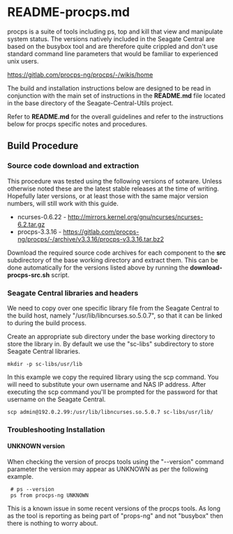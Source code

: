 # README-procps.md
procps is a suite of tools including ps, top and kill that
view and manipulate system status. The versions natively
included in the Seagate Central are based on the busybox tool
and are therefore quite crippled and don't use standard command
line parameters that would be familiar to experienced unix
users.

https://gitlab.com/procps-ng/procps/-/wikis/home

The build and installation instructions below are designed to be
read in conjunction with the main set of instructions in the
**README.md** file located in the base directory of the
Seagate-Central-Utils project. 

Refer to **README.md** for the overall guidelines and refer to the
instructions below for procps specific notes and procedures.

## Build Procedure
### Source code download and extraction
This procedure was tested using the following versions of sotware.
Unless otherwise noted these are the latest stable releases at the
time of writing. Hopefully later versions, or at least those with
the same major version numbers, will still work with this guide.

* ncurses-0.6.22 - http://mirrors.kernel.org/gnu/ncurses/ncurses-6.2.tar.gz    
* procps-3.3.16 - https://gitlab.com/procps-ng/procps/-/archive/v3.3.16/procps-v3.3.16.tar.bz2

Download the required source code archives for each component to 
the **src** subdirectory of the base working directory and extract
them. This can be done automatically for the versions listed above
by running the **download-procps-src.sh** script.

### Seagate Central libraries and headers
We need to copy over one specific library file from the Seagate
Central to the build host, namely "/usr/lib/libncurses.so.5.0.7", 
so that it can be linked to during the build process.

Create an appropriate sub directory under the base working 
directory to store the library in. By default we use the "sc-libs"
subdirectory to store Seagate Central libraries.

    mkdir -p sc-libs/usr/lib
    
In this example we copy the required library using the scp command. 
You will need to substitute your own username and NAS IP address.
After executing the scp command you'll be prompted for the 
password for that username on the Seagate Central. 

    scp admin@192.0.2.99:/usr/lib/libncurses.so.5.0.7 sc-libs/usr/lib/
       
### Troubleshooting Installation
#### UNKNOWN version     
When checking the version of procps tools using the "--version" command
parameter the version may appear as UNKNOWN as per the following
example.

     # ps --version
     ps from procps-ng UNKNOWN

This is a known issue in some recent versions of the procps tools. As
long as the tool is reporting as being part of "props-ng" and not 
"busybox" then there is nothing to worry about.
